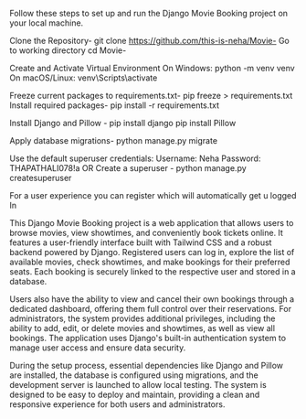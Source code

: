 Follow these steps to set up and run the Django Movie Booking project on your local machine.

Clone the Repository-   git clone https://github.com/this-is-neha/Movie-
Go to working directory cd Movie-

Create and Activate Virtual Environment
  On Windows:   python -m venv venv
  On macOS/Linux:   venv\Scripts\activate

Freeze current packages to requirements.txt-  pip freeze > requirements.txt
Install required packages-   pip install -r requirements.txt

Install Django and Pillow - pip install django
                            pip install Pillow


Apply database migrations-   python manage.py migrate

Use the default superuser credentials:   Username: Neha    Password: THAPATHALI078!a
OR 
Create a superuser - python manage.py createsuperuser

For a user experience you can register which will automatically get u logged In 


This Django Movie Booking project is a web application that allows users to browse movies, view showtimes, and conveniently book tickets online. It features a user-friendly interface built with Tailwind CSS and a robust backend powered by Django. Registered users can log in, explore the list of available movies, check showtimes, and make bookings for their preferred seats. Each booking is securely linked to the respective user and stored in a database.

Users also have the ability to view and cancel their own bookings through a dedicated dashboard, offering them full control over their reservations. For administrators, the system provides additional privileges, including the ability to add, edit, or delete movies and showtimes, as well as view all bookings. The application uses Django's built-in authentication system to manage user access and ensure data security.

During the setup process, essential dependencies like Django and Pillow are installed, the database is configured using migrations, and the development server is launched to allow local testing. The system is designed to be easy to deploy and maintain, providing a clean and responsive experience for both users and administrators.









